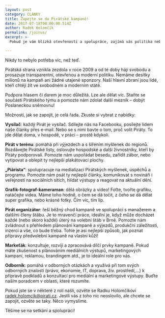 ```yaml
---
layout: post
category: CLANKY
title: Zapojte se do Pirátské kampaně!
date: 2017-07-18T08:00:00.514Z
author: Radek Holomčík
permalink: /joinus/
excerpt: >-
  Pokud je vám blízká otevřenosti a spolupráce, zajímá vás politika nebo státní správa a chcete zlepšit fungování státu, staňte se součástí Pirátského týmu.

---
```


Nikdy to nebylo potřeba víc, než teď.

Pirátská strana vznikla zezdola v roce 2009 a od té doby hájí svobodu a prosazuje transparentní, otevřenou a moderní politiku. Nemáme desítky milionů na kampaň ani žádné utajené sponzory. Naší hlavní zbraní jsou lidé, kteří chtějí žít ve svobodném a moderním státě.

Podpora hlasem či darem je moc důležitá. Lze ale dělat víc. Staňte se součástí Pirátského týmu a pomozte nám zdolat další mezník – dobýt Poslaneckou sněmovnu!

Možností, jak se zapojit, je celá řada. Zkuste si vybrat z nabídky:

**Vysílač**: každý Pirát je vysílač. Sdílejte nás na Facebooku, posílejte lidem naše články přes e-mail. Nebo se s nimi bavte o tom, proč volit Piráty. To jde dělat doma, v hospodě, v práci – prostě kdykoli.

**Pirát v terénu**: pomáhá při výjezdech a s šířením myšlenek do regionů. Rozdávejte Pirátské listy, oslovujte hospodské a další živnostníky, kteří by Piráty podporovali. Pomozte nám uspořádat besedu, zařídit zábor, nebo vytipovat a oblepit ty nejlepší plakátovací plochy.

**„Píárista“**: spolupracuje na medializaci Pirátských myšlenek, úspěchů a programu.
Pomozte nám psát ty nejlepší články, komunikovat s novináři i veřejností na sociálních sítích, hlídat výstupy a reagovat na aktuální dění.

**Grafik-fotograf-kameraman**: dělá obrázky a video! Foťte, tvořte grafiku, natáčejte videa. Máme toho hodně, o čem se dá točit, z čeho se dá dělat super grafika, nebo krásné fotky. Čím víc, tím líp.

**Pirát organizátor**: řeší běžný chod kampaně ve spolupráci s manažerem a dalšími členy štábu. Je to mravenčí práce, ideální je, když může docházet každé (nebo skoro každé) úterý na volební štáb v Brně. Pomozte nám zvládnout s přehledem plánování kampaně a výjezdů, produkční záležitosti, inzerci a vše, co bude třeba.
Tohle je asi nejlepší způsob, jak poznat přípravy předvolební kampaně na vlastní kůži!

**Markeťák**: konzultuje, rozvíjí a zpracovává dílčí prvky kampaně. Pokud máte zkušenost s plánováním mediálních výstupů, marketingových kampaní, reklamou, brandingem atd., je to ideální role pro vás.

**Odborník**: pomáhá v odborných otázkách a využívá při tom svých odborných znalostí (právo, ekonomie, IT, doprava, živ. prostředí,…) k přípravě podkladů a konzultací pro mediální a marketingové výstupy. Buďte naším poradcem v oblasti, které rozumíte.

Pokud jste se v některé z rolí našli, ozvěte se Radku Holomčíkovi [radek.holomcik@pirati.cz](mailto:radek.holomcik@pirati.cz). Jestli vás z toho nic neoslovilo, ale chcete se zapojit, ozvěte se taky. Něco vymyslíme.

Těšíme se na setkání a spolupráci!
